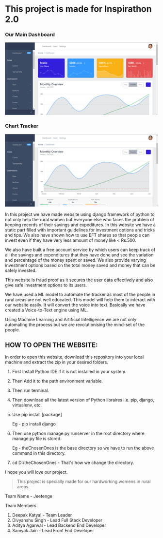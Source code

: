 # This project is made for Inspirathon 2.0

### Our Main Dashboard
![Main Dashboard](/theChosenOnes/static/assets/img/main-dashboard.png)

### Chart Tracker
![Chart Tracker](/theChosenOnes/static/assets/img/chart-tracker.png)

In this project we have made website using django framework of python to not only help the rural women but everyone else who faces the problem of keeping records of their savings and expeditures.
In this website we have a static part filled with important guidelines for investment options and tricks and tips. We also have shown how to use EFT shares so that people can invest even if they have very less amount of money like < Rs.500. 

We also have built a free account service by which users can keep track of all the savings and expenditures that they have done and see the variation and percentage of the money spent or saved. We also provide varying investment options based on the total money saved and money that can be safely invested.

This website is fraud proof as it secures the user data effectively and also give safe investment options to its users.

We have used a ML model to automate the tracker as most of the people in rural areas are not well educated. This model will help them to interact with our website easily.
It will convert the voice into text. Basically we have created a Voice-to-Text engine using ML.

Using Machine Learning and Artificial Intelligence we are not only automating the process but we are revolutionising the mind-set of the people.

HOW TO OPEN THE WEBSITE:
--------------------------------------------
In order to open this website, download this repository into your local machine and extract the zip in your desired folders.

1. First Install Python IDE if it is not installed in your system.

2. Then Add it to the path environment variable.

3. Then run terminal.

4. Then download all the latest version of Python libraires i.e. pip, django, virtualenv, etc.

5. Use pip install [package]

   Eg - pip install django

6. Then use python manage.py runserver in the root directory where manage.py file is stored.

   Eg - theChosenOnes is the base directory so we have to run the above command in this directory.

7. cd D:/theChosenOnes - That's how we change the directory.

I hope you will love our project.

> This project is specially made for our hardworking womens in rural areas.

Team Name - Jeetenge

Team Members
1. Deepak Katyal - Team Leader
2. Divyanshu Singh - Lead Full Stack Developer
3. Aditya Agarwal - Lead Backend End Developer
4. Samyak Jain - Lead Front End Developer
